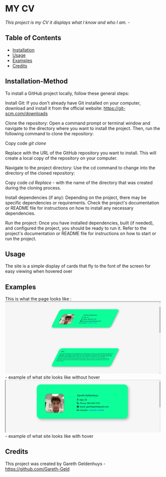 # MY CV
*This project is my CV it displays what I know and who I am. -*

## Table of Contents
- [Installation](#Installation-Method)
- [Usage](#Usage)
- [Examples](#Examples)
- [Credits](#Credits)

## Installation-Method 

To install a GitHub project locally, follow these general steps:

Install Git: If you don't already have Git installed on your computer, download and install it from the official website: https://git-scm.com/downloads

Clone the repository: Open a command prompt or terminal window and navigate to the directory where you want to install the project. Then, run the following command to clone the repository:

Copy code
*git clone <repository URL>*

Replace <repository URL> with the URL of the GitHub repository you want to install. This will create a local copy of the repository on your computer.

Navigate to the project directory: Use the cd command to change into the directory of the cloned repository:

Copy code
*cd <repository directory>*
*Replace <repository directory>* - with the name of the directory that was created during the cloning process.


Install dependencies (if any): Depending on the project, there may be specific dependencies or requirements. Check the project's documentation or README file for instructions on how to install any necessary dependencies.

Run the project: Once you have installed dependencies, built (if needed), and configured the project, you should be ready to run it. Refer to the project's documentation or README file for instructions on how to start or run the project.

## Usage

The site is a simple display of cards that fly to the font of the screen for easy viewing when hovered over


## Examples
This is what the page looks like : 
![Example1](/Readme/SitePage.png) - example of what site looks like without hover
![Example2](/Readme/Card1.png) - example of what site looks like with hover


## Credits
This project was created by Gareth Geldenhuys - https://github.com/Gareth-Geld


